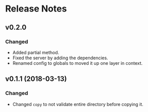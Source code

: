 # Release Notes

## v0.2.0

### Changed
- Added partial method.
- Fixed the server by adding the dependencies.
- Renamed config to globals to moved it up one layer in context.

## v0.1.1 (2018-03-13)

### Changed
- Changed `copy` to not validate entire directory before copying it.
